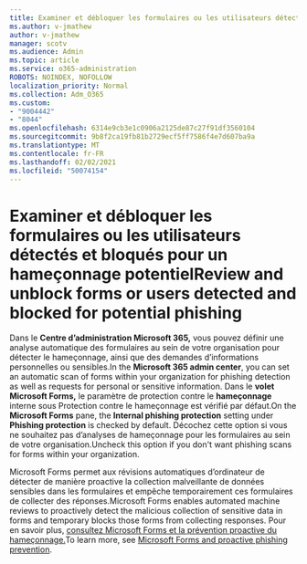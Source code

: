 ```yaml
---
title: Examiner et débloquer les formulaires ou les utilisateurs détectés et bloqués pour un hameçonnage potentiel
ms.author: v-jmathew
author: v-jmathew
manager: scotv
ms.audience: Admin
ms.topic: article
ms.service: o365-administration
ROBOTS: NOINDEX, NOFOLLOW
localization_priority: Normal
ms.collection: Adm_O365
ms.custom:
- "9004442"
- "8044"
ms.openlocfilehash: 6314e9cb3e1c0906a2125de87c27f91df3560104
ms.sourcegitcommit: 9b8f2ca19fb81b2729ecf5ff7586f4e7d607ba9a
ms.translationtype: MT
ms.contentlocale: fr-FR
ms.lasthandoff: 02/02/2021
ms.locfileid: "50074154"
---
```

# <a name="review-and-unblock-forms-or-users-detected-and-blocked-for-potential-phishing"></a><span data-ttu-id="2ff08-102">Examiner et débloquer les formulaires ou les utilisateurs détectés et bloqués pour un hameçonnage potentiel</span><span class="sxs-lookup"><span data-stu-id="2ff08-102">Review and unblock forms or users detected and blocked for potential phishing</span></span>

<span data-ttu-id="2ff08-103">Dans le **Centre d’administration Microsoft 365,** vous pouvez définir une analyse automatique des formulaires au sein de votre organisation pour détecter le hameçonnage, ainsi que des demandes d’informations personnelles ou sensibles.</span><span class="sxs-lookup"><span data-stu-id="2ff08-103">In the **Microsoft 365 admin center**, you can set an automatic scan of forms within your organization for phishing detection as well as requests for personal or sensitive information.</span></span> <span data-ttu-id="2ff08-104">Dans le **volet Microsoft Forms,** le paramètre  de protection contre le **hameçonnage** interne sous Protection contre le hameçonnage est vérifié par défaut.</span><span class="sxs-lookup"><span data-stu-id="2ff08-104">On the **Microsoft Forms** pane, the **Internal phishing protection** setting under **Phishing protection** is checked by default.</span></span> <span data-ttu-id="2ff08-105">Décochez cette option si vous ne souhaitez pas d’analyses de hameçonnage pour les formulaires au sein de votre organisation.</span><span class="sxs-lookup"><span data-stu-id="2ff08-105">Uncheck this option if you don't want phishing scans for forms within your organization.</span></span>

<span data-ttu-id="2ff08-106">Microsoft Forms permet aux révisions automatiques d’ordinateur de détecter de manière proactive la collection malveillante de données sensibles dans les formulaires et empêche temporairement ces formulaires de collecter des réponses.</span><span class="sxs-lookup"><span data-stu-id="2ff08-106">Microsoft Forms enables automated machine reviews to proactively detect the malicious collection of sensitive data in forms and temporary blocks those forms from collecting responses.</span></span> <span data-ttu-id="2ff08-107">Pour en savoir plus, [consultez Microsoft Forms et la prévention proactive du hameçonnage.](https://support.microsoft.com/office/microsoft-forms-and-proactive-phishing-prevention-b3950a20-296d-4e8e-96f5-594ced998a90)</span><span class="sxs-lookup"><span data-stu-id="2ff08-107">To learn more, see [Microsoft Forms and proactive phishing prevention](https://support.microsoft.com/office/microsoft-forms-and-proactive-phishing-prevention-b3950a20-296d-4e8e-96f5-594ced998a90).</span></span>
